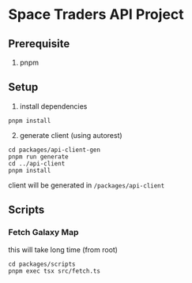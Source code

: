 # Space Traders API Project

## Prerequisite
1. pnpm

## Setup

1. install dependencies
```
pnpm install
```

2. generate client (using autorest)

```
cd packages/api-client-gen
pnpm run generate
cd ../api-client
pnpm install
```
client will be generated in `/packages/api-client`

## Scripts
### Fetch Galaxy Map

this will take long time (from root)
```
cd packages/scripts
pnpm exec tsx src/fetch.ts
```
